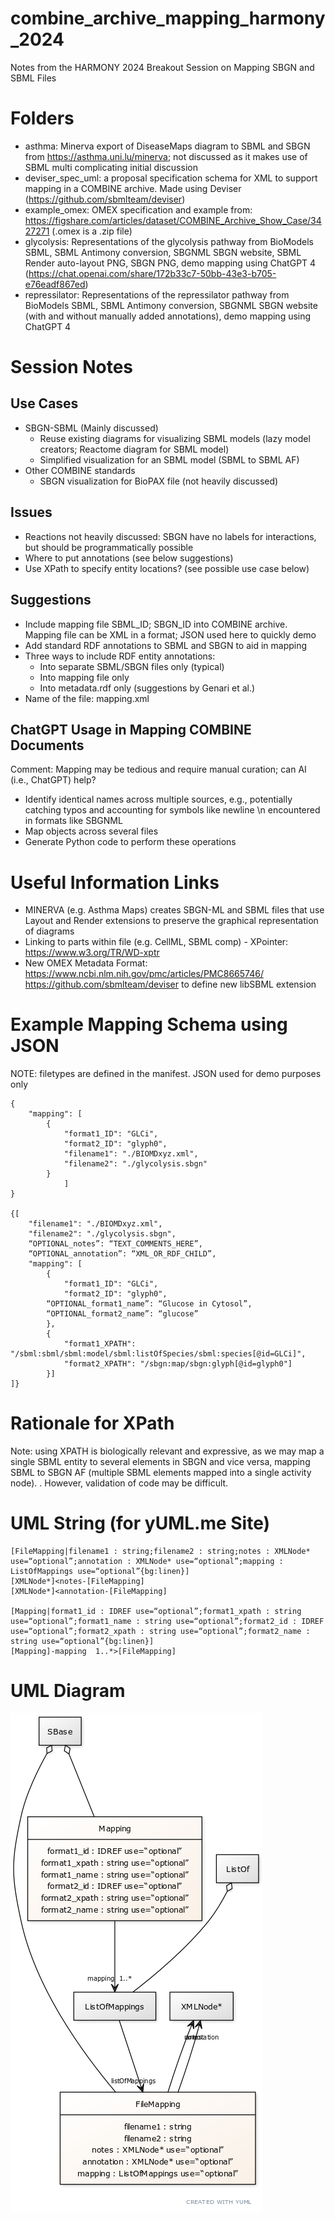 # combine_archive_mapping_harmony_2024
Notes from the HARMONY 2024 Breakout Session on Mapping SBGN and SBML Files

# Folders 
* asthma: Minerva export of DiseaseMaps diagram to SBML and SBGN from https://asthma.uni.lu/minerva; not discussed as it makes use of SBML multi complicating initial discussion
* deviser_spec_uml: a proposal specification schema for XML to support mapping in a COMBINE archive. Made using Deviser (https://github.com/sbmlteam/deviser)
* example_omex: OMEX specification and example from: https://figshare.com/articles/dataset/COMBINE_Archive_Show_Case/3427271 (.omex is a .zip file)
* glycolysis: Representations of the glycolysis pathway from BioModels SBML, SBML Antimony conversion, SBGNML SBGN website, SBML Render auto-layout PNG, SBGN PNG, demo mapping using ChatGPT 4 (https://chat.openai.com/share/172b33c7-50bb-43e3-b705-e76eadf867ed)
* repressilator: Representations of the repressilator pathway from BioModels SBML, SBML Antimony conversion, SBGNML SBGN website (with and without manually added annotations), demo mapping using ChatGPT 4

# Session Notes 
## Use Cases
* SBGN-SBML (Mainly discussed)
    * Reuse existing diagrams for visualizing SBML models (lazy model creators; Reactome diagram for SBML model)
    * Simplified visualization for an SBML model (SBML to SBML AF)
* Other COMBINE standards
    * SBGN visualization for BioPAX file (not heavily discussed) 

## Issues
* Reactions not heavily discussed: SBGN have no labels for interactions, but should be programmatically possible
* Where to put annotations (see below suggestions)
* Use XPath to specify entity locations? (see possible use case below)

## Suggestions
* Include mapping file SBML_ID; SBGN_ID into COMBINE archive. Mapping file can be XML in a format; JSON used here to quickly demo
* Add standard RDF annotations to SBML and SBGN to aid in mapping
* Three ways to include RDF entity annotations:
    * Into separate SBML/SBGN files only (typical)
    * Into mapping file only
    * Into metadata.rdf only (suggestions by Genari et al.)
* Name of the file: mapping.xml

## ChatGPT Usage in Mapping COMBINE Documents
Comment: Mapping may be tedious and require manual curation; can AI (i.e., ChatGPT) help?
* Identify identical names across multiple sources, e.g., potentially catching typos and accounting for symbols like newline \n encountered in formats like SBGNML
* Map objects across several files
* Generate Python code to perform these operations

# Useful Information Links
* MINERVA (e.g. Asthma Maps) creates SBGN-ML and SBML files that use Layout and Render extensions to preserve the graphical representation of diagrams
* Linking to parts within file (e.g. CellML, SBML comp) - XPointer: https://www.w3.org/TR/WD-xptr 
* New OMEX Metadata Format: https://www.ncbi.nlm.nih.gov/pmc/articles/PMC8665746/ 
https://github.com/sbmlteam/deviser to define new libSBML extension

# Example Mapping Schema using JSON
NOTE: filetypes are defined in the manifest. JSON used for demo purposes only
```
{
    "mapping": [
        {
            "format1_ID": "GLCi",
            "format2_ID": "glyph0",
            "filename1": "./BIOMDxyz.xml",
            "filename2": "./glycolysis.sbgn"
        }
            ]
}

{[
    "filename1": "./BIOMDxyz.xml",
    "filename2": "./glycolysis.sbgn",
    “OPTIONAL_notes”: “TEXT_COMMENTS_HERE”,
    “OPTIONAL_annotation”: “XML_OR_RDF_CHILD”,
    "mapping": [
        {
            "format1_ID": "GLCi",
            "format2_ID": "glyph0",
		“OPTIONAL_format1_name”: “Glucose in Cytosol”,
		“OPTIONAL_format2_name”: “glucose”
        },
        {
            "format1_XPATH": "/sbml:sbml/sbml:model/sbml:listOfSpecies/sbml:species[@id=GLCi]",
            "format2_XPATH": "/sbgn:map/sbgn:glyph[@id=glyph0"]
        }]
]}
```

# Rationale for XPath
Note: using XPATH is biologically relevant and expressive, as we may map a single SBML entity to several elements in SBGN and vice versa, mapping SBML to SBGN AF (multiple SBML elements mapped into a single activity node). . However, validation of code may be difficult.

# UML String (for yUML.me Site)
```
[FileMapping|filename1 : string;filename2 : string;notes : XMLNode* use=“optional”;annotation : XMLNode* use=“optional”;mapping : ListOfMappings use=“optional”{bg:linen}]
[XMLNode*]<notes-[FileMapping]
[XMLNode*]<annotation-[FileMapping]

[Mapping|format1_id : IDREF use=“optional”;format1_xpath : string use=“optional”;format1_name : string use=“optional”;format2_id : IDREF use=“optional”;format2_xpath : string use=“optional”;format2_name : string use=“optional”{bg:linen}]
[Mapping]-mapping  1..*>[FileMapping]
```

# UML Diagram
![COMBINE Mapping Specification UML](deviser_spec_uml/combine_archive_mapping_specification.png)